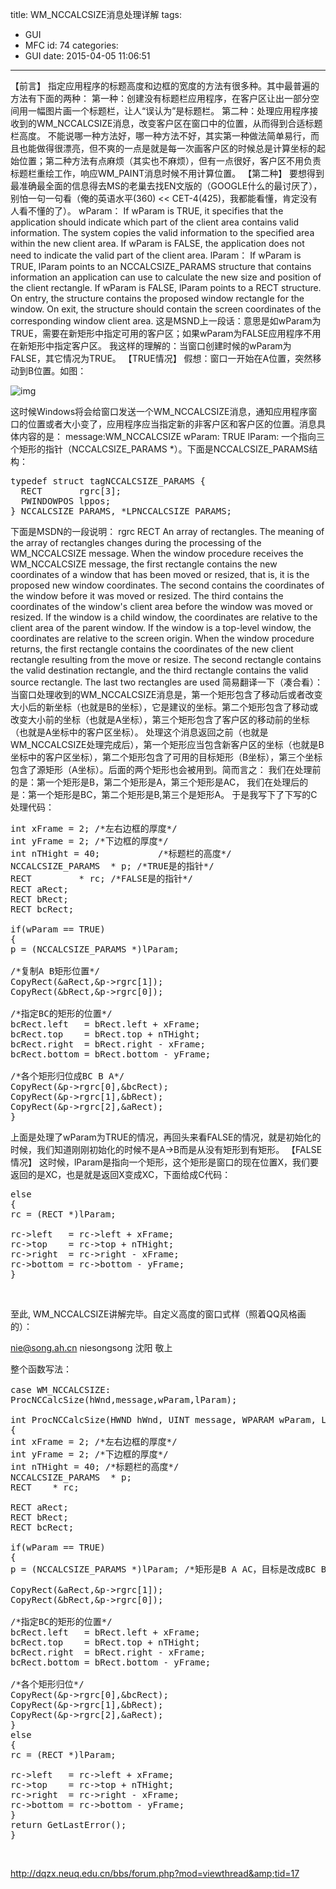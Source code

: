 title: WM_NCCALCSIZE消息处理详解
tags:
  - GUI
  - MFC
id: 74
categories:
  - GUI
date: 2015-04-05 11:06:51
---

【前言】
指定应用程序的标题高度和边框的宽度的方法有很多种。其中最普遍的方法有下面的两种：
第一种：创建没有标题栏应用程序，在客户区让出一部分空间用一幅图片画一个标题栏，让人“误认为”是标题栏。
第二种：处理应用程序接收到的WM_NCCALCSIZE消息，改变客户区在窗口中的位置，从而得到合适标题栏高度。
不能说哪一种方法好，哪一种方法不好，其实第一种做法简单易行，而且也能做得很漂亮，但不爽的一点是就是每一次画客户区的时候总是计算坐标的起始位置；第二种方法有点麻烦（其实也不麻烦），但有一点很好，客户区不用负责标题栏重绘工作，响应WM_PAINT消息时候不用计算位置。<!--more-->
【第二种】
要想得到最准确最全面的信息得去MS的老巢去找EN文版的（GOOGLE什么的最讨厌了），别怕一句一句看（俺的英语水平(360) &lt;&lt; CET-4(425)，我都能看懂，肯定没有人看不懂的了）。
wParam：
If wParam is TRUE, it specifies that the application should indicate which part of the client area contains valid information. The system copies the valid information to the specified area within the new client area.
If wParam is FALSE, the application does not need to indicate the valid part of the client area.
lParam：
If wParam is TRUE, lParam points to an NCCALCSIZE_PARAMS structure that contains information an application can use to calculate the new size and position of the client rectangle.
If wParam is FALSE, lParam points to a RECT structure. On entry, the structure contains the proposed window rectangle for the window. On exit, the structure should contain the screen coordinates of the corresponding window client area.
这是MSND上一段话：意思是如wParam为TRUE，需要在新矩形中指定可用的客户区；如果wParam为FALSE应用程序不用在新矩形中指定客户区。
我这样的理解的：当窗口创建时候的wParam为FALSE，其它情况为TRUE。
【TRUE情况】
假想：窗口一开始在A位置，突然移动到B位置。如图：

![](http://ww3.sinaimg.cn/large/4a3f01ffjw1equirax4apj20an070jrg.jpg "img")

这时候Windows将会给窗口发送一个WM_NCCALCSIZE消息，通知应用程序窗口的位置或者大小变了，应用程序应当指定新的非客户区和客户区的位置。消息具体内容的是：
message:WM_NCCALCSIZE
wParam: TRUE
lParam: 一个指向三个矩形的指针（NCCALCSIZE_PARAMS *）。下面是NCCALCSIZE_PARAMS结构：
<pre class="brush:cpp">typedef struct tagNCCALCSIZE_PARAMS {
  RECT       rgrc[3];
  PWINDOWPOS lppos;
} NCCALCSIZE_PARAMS, *LPNCCALCSIZE_PARAMS;</pre>
下面是MSDN的一段说明：
rgrc
RECT
An array of rectangles. The meaning of the array of rectangles changes during the processing of the WM_NCCALCSIZE message.
When the window procedure receives the WM_NCCALCSIZE message, the first rectangle contains the new coordinates of a window that has been moved or resized, that is, it is the proposed new window coordinates. The second contains the coordinates of the window before it was moved or resized. The third contains the coordinates of the window's client area before the window was moved or resized. If the window is a child window, the coordinates are relative to the client area of the parent window. If the window is a top-level window, the coordinates are relative to the screen origin.
When the window procedure returns, the first rectangle contains the coordinates of the new client rectangle resulting from the move or resize. The second rectangle contains the valid destination rectangle, and the third rectangle contains the valid source rectangle. The last two rectangles are used
简易翻译一下（凑合看）：
当窗口处理收到的WM_NCCALCSIZE消息是，第一个矩形包含了移动后或者改变大小后的新坐标（也就是B的坐标），它是建议的坐标。第二个矩形包含了移动或改变大小前的坐标（也就是A坐标），第三个矩形包含了客户区的移动前的坐标（也就是A坐标中的客户区坐标）。
处理这个消息返回之前（也就是WM_NCCALCSIZE处理完成后），第一个矩形应当包含新客户区的坐标（也就是B坐标中的客户区坐标），第二个矩形包含了可用的目标矩形（B坐标），第三个坐标包含了源矩形（A坐标）。后面的两个矩形也会被用到。简而言之：
我们在处理前的是：第一个矩形是B，第二个矩形是A，第三个矩形是AC，
我们在处理后的是：第一个矩形是BC，第二个矩形是B,第三个是矩形A。
于是我写下了下写的C处理代码：
<pre class="brush:cpp">int xFrame = 2; /*左右边框的厚度*/
int yFrame = 2; /*下边框的厚度*/
int nTHight = 40;           /*标题栏的高度*/
NCCALCSIZE_PARAMS  * p; /*TRUE是的指针*/
RECT         * rc; /*FALSE是的指针*/
RECT aRect;
RECT bRect;
RECT bcRect;

if(wParam == TRUE)
{
p = (NCCALCSIZE_PARAMS *)lParam; 

/*复制A B矩形位置*/
CopyRect(&amp;aRect,&amp;p-&gt;rgrc[1]); 
CopyRect(&amp;bRect,&amp;p-&gt;rgrc[0]);

/*指定BC的矩形的位置*/
bcRect.left   = bRect.left + xFrame;
bcRect.top    = bRect.top + nTHight;
bcRect.right  = bRect.right - xFrame;
bcRect.bottom = bRect.bottom - yFrame;

/*各个矩形归位成BC B A*/
CopyRect(&amp;p-&gt;rgrc[0],&amp;bcRect);
CopyRect(&amp;p-&gt;rgrc[1],&amp;bRect);
CopyRect(&amp;p-&gt;rgrc[2],&amp;aRect);
}</pre>
上面是处理了wParam为TRUE的情况，再回头来看FALSE的情况，就是初始化的时候，我们知道刚刚初始化的时候不是A-&gt;B而是从没有矩形到有矩形。
【FALSE情况】
这时候，lParam是指向一个矩形，这个矩形是窗口的现在位置X，我们要返回的是XC，也是就是返回X变成XC，下面给成C代码：
<pre class="brush:cpp">else
{
rc = (RECT *)lParam;

rc-&gt;left   = rc-&gt;left + xFrame;
rc-&gt;top    = rc-&gt;top + nTHight;
rc-&gt;right  = rc-&gt;right - xFrame;
rc-&gt;bottom = rc-&gt;bottom - yFrame;
}</pre>
&nbsp;

至此, WM_NCCALCSIZE讲解完毕。自定义高度的窗口式样（照着QQ风格画的）：

[nie@song.ah.cn](mailto:nie@song.ah.cn)
niesongsong
沈阳
敬上
<pre class="brush:cpp">整个函数写法：

case WM_NCCALCSIZE:
ProcNCCalcSize(hWnd,message,wParam,lParam);

int ProcNCCalcSize(HWND hWnd, UINT message, WPARAM wParam, LPARAM lParam)
{
int xFrame = 2; /*左右边框的厚度*/
int yFrame = 2; /*下边框的厚度*/
int nTHight = 40; /*标题栏的高度*/
NCCALCSIZE_PARAMS  * p;
RECT    * rc; 

RECT aRect;
RECT bRect;
RECT bcRect;

if(wParam == TRUE)
{
p = (NCCALCSIZE_PARAMS *)lParam; /*矩形是B A AC，目标是改成BC B A*/

CopyRect(&amp;aRect,&amp;p-&gt;rgrc[1]); 
CopyRect(&amp;bRect,&amp;p-&gt;rgrc[0]);

/*指定BC的矩形的位置*/
bcRect.left   = bRect.left + xFrame;
bcRect.top    = bRect.top + nTHight;
bcRect.right  = bRect.right - xFrame;
bcRect.bottom = bRect.bottom - yFrame;

/*各个矩形归位*/
CopyRect(&amp;p-&gt;rgrc[0],&amp;bcRect);
CopyRect(&amp;p-&gt;rgrc[1],&amp;bRect);
CopyRect(&amp;p-&gt;rgrc[2],&amp;aRect);
}
else
{
rc = (RECT *)lParam;

rc-&gt;left   = rc-&gt;left + xFrame;
rc-&gt;top    = rc-&gt;top + nTHight;
rc-&gt;right  = rc-&gt;right - xFrame;
rc-&gt;bottom = rc-&gt;bottom - yFrame;
}
return GetLastError();
}</pre>
&nbsp;

http://dqzx.neuq.edu.cn/bbs/forum.php?mod=viewthread&amp;tid=17

&nbsp;